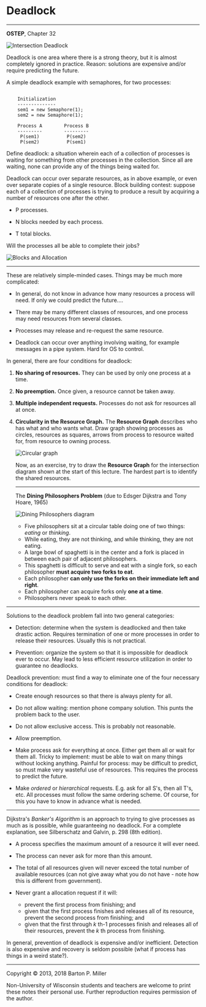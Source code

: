 # Deadlock

* * *

**OSTEP**, Chapter 32

![Intersection Deadlock](figures/s12.crash.gif)

Deadlock is one area where there is a strong theory, but it is
almost completely ignored in practice. Reason: solutions
are expensive and/or require predicting the future.

A simple deadlock example with semaphores, for
two processes:

```

    Initialization
    --------------
    sem1 = new Semaphore(1);
    sem2 = new Semaphore(1);

    Process A        Process B
    ---------        ---------
     P(sem1)          P(sem2)
     P(sem2)          P(sem1)

```

Define deadlock: a situation wherein each of a collection of
processes is waiting for something from other processes in the
collection. Since all are waiting, none can provide any of the
things being waited for.

Deadlock can occur over separate resources, as in above
example, or even over separate copies of a single resource.
Block building contest:
suppose each of a collection of processes is trying to produce
a result by acquiring a number of resources one after the other.

- P processes.

- N blocks needed by each process.

- T total blocks.


Will the processes all be able to complete their jobs?

![Blocks and Allocation](figures/s12.blocks.gif)

* * *

These are relatively simple-minded cases. Things may be much
more complicated:

- In general, do not know in advance how many resources
  a process will need. If only we could predict the future....

- There may be many different classes of resources, and
  one process may need resources from several classes.

- Processes may release and re-request the same resource.

- Deadlock can occur over anything involving waiting, for
  example messages in a pipe system. Hard for OS to control.


In general, there are four conditions for deadlock:

1. **No sharing of resources.**
   They can be used by only one process at a time.

2. **No preemption.**
   Once given, a resource cannot be taken away.

3. **Multiple independent requests.**
   Processes do not ask
   for resources all at once.

4. **Circularity in the Resource Graph.**
   The **Resource Graph** describes who has what and who wants what.
   Draw graph showing processes as circles,
   resources as squares, arrows from process to resource waited
   for, from resource to owning process.




   ![Circular graph](figures/s12.lock.gif)



   Now, as an exercise, try to draw the **Resource Graph** for the intersection diagram
   shown at the start of
   this lecture.
   The hardest part is to identify the shared resources.



   * * *



   The **Dining Philosophers Problem** (due to Edsger Dijkstra and Tony Hoare, 1965)




   ![Dining Philosophers diagram](figures/DiningPhilosphers.gif)



   - Five philosophers sit at a circular table doing one of two things:
      _eating_ or _thinking_.
   - While eating, they are not thinking, and while thinking, they are not eating.
   - A large bowl of spaghetti is in the center and a fork is placed in between each pair
      of adjacent philosophers.
   - This spaghetti is difficult to serve and eat with a single fork, so each philosopher
      **must acquire two forks to eat**.
   - Each philosopher **can only use the forks on their immediate left and right**.
   - Each philosopher can acquire forks only **one at a time**.
   - Philosophers never speak to each other.

* * *

Solutions to the deadlock problem fall into two general categories:

   - Detection: determine when the system is deadlocked and
     then take drastic action. Requires termination of one or more
     processes in order to release their resources. Usually
     this is not practical.

   - Prevention: organize the system so that it is impossible
     for deadlock ever to occur. May lead to less efficient resource
     utilization in order to guarantee no deadlocks.


Deadlock prevention: must find a way to eliminate one of
the four necessary conditions for deadlock:

   - Create enough resources so that there is always plenty for all.

   - Do not allow waiting: mention phone company solution. This
     punts the problem back to the user.

   - Do not allow exclusive access. This is probably not reasonable.

   - Allow preemption.

   - Make process ask for everything at once. Either get them all
     or wait for them all. Tricky to implement: must be able to wait
     on many things without locking anything. Painful for process:
     may be difficult to predict, so must make very wasteful use of
     resources. This requires the process to predict the future.

   - Make _ordered_ or _hierarchical_ requests. E.g. ask for
     all S's, then all T's, etc. All processes must follow the same
     ordering scheme. Of course, for this you have to know in advance
     what is needed.


* * *

Dijkstra's _Banker's Algorithm_
is an approach to trying to give
processes as much as is possible, while guaranteeing no deadlock.
For a complete explanation, see
Silberschatz and Galvin, p. 298 (8th edition).

   - A process specifies the maximum amount of a resource it will ever
      need.

   - The process can never ask for more than this amount.

   - The total of all resources given will never exceed the total number of
      available resources (can not give away what you do not have - note
      how this is different from government).

   - Never grant a allocation request if it will:
     - prevent the first process from finishing; and
     - given that the first process finishes and releases all of its resource,
        prevent the second process from finishing; and
     - given that the first through _k_ th-1 processes finish and
        releases all of their resources,
        prevent the _k_ th process from finishing.

In general, prevention of deadlock is expensive and/or inefficient.
Detection is also expensive and recovery is seldom possible
(what if process has things in a weird state?).

* * *

Copyright © 2013, 2018 Barton P. Miller

Non-University of Wisconsin students and teachers are welcome
to print these notes their personal use.
Further reproduction requires permission of the author.


